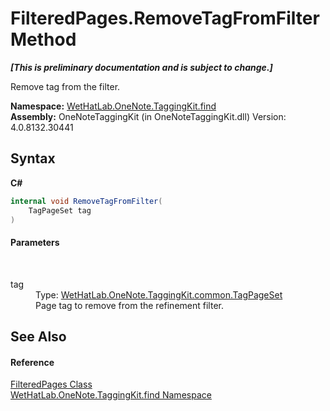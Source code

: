 # FilteredPages.RemoveTagFromFilter Method 
 _**\[This is preliminary documentation and is subject to change.\]**_

Remove tag from the filter.

**Namespace:**&nbsp;<a href="0e3a8efd-07d2-1709-b1cd-709153222081">WetHatLab.OneNote.TaggingKit.find</a><br />**Assembly:**&nbsp;OneNoteTaggingKit (in OneNoteTaggingKit.dll) Version: 4.0.8132.30441

## Syntax

**C#**<br />
``` C#
internal void RemoveTagFromFilter(
	TagPageSet tag
)
```


#### Parameters
&nbsp;<dl><dt>tag</dt><dd>Type: <a href="8abe04f4-0682-74c0-5557-fa48d6eff35f">WetHatLab.OneNote.TaggingKit.common.TagPageSet</a><br />Page tag to remove from the refinement filter.</dd></dl>

## See Also


#### Reference
<a href="7f546c1f-e562-e088-88e0-8a854b71cada">FilteredPages Class</a><br /><a href="0e3a8efd-07d2-1709-b1cd-709153222081">WetHatLab.OneNote.TaggingKit.find Namespace</a><br />